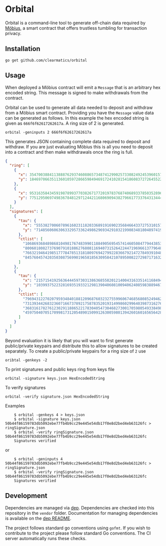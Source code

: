 # Orbital

Orbital is a command-line tool to generate off-chain data required by [Möbius][3], a smart contract that offers trustless tumbling for transaction privacy.

## Installation

    go get github.com/clearmatics/orbital

## Usage

When deployed a Möbius contract will emit a `Message` that is an arbitrary hex encoded string. This message is signed to make withdrawals from the contract. 

Orbital can be used to generate all data needed to deposit and withdraw from a Möbius smart contract. Providing you have the `Message` value data can be generated as follows. In this example the hex encoded string is given as `666f6f62617262617a`. A ring size of 2 is generated.

    orbital -geninputs 2 666f6f62617262617a

This generates JSON containing complete data required to deposit and withdraw. If you are just evaluating Möbius this is all you need to deposit into a contract and then make withdrawals once the ring is full. 

``` JSON
{
  "ring": [
    {
      "x": 35470038841138887629374608865734874129902573308249245396015702392600471414928,
      "y": 18469706635113601059728665984946917241028154186083727264552207721727178628984
    },
    {
      "x": 95316358434591987899377038267177201978376874068933785035289629333730618475640,
      "y": 77512950697498367848129712442116806909438279661773376431344468660653131210719
    }
  ],
  "signatures": [
    {
      "tau": {
        "x": "5553827006078961602311820336891916902356846643372753101575873865552224584041",
        "y": "71485606063063329573362498629693429103219908348180489741983970039582563279828"
      },
      "ctlist": [
        "106869368489868104981767483990118849056954574146050847794438537149023534777936",
        "80060180827376907910188627680811694073152642244719696613779648949475310945440",
        "76632194641985177784785131818097694279922836679214727849391048407032094385287",
        "84576045742035030875699019658185630958421078950082272987171632827975652546317"
      ]
    },
    {
      "tau": {
        "x": "21571541925636444597303138636855820121400431633514116849476600225379338470925",
        "y": "103993752232816935193321298139040608100940624085983889467161354138852167761468"
      },
      "ctlist": [
        "79694312270207959348401881209687603232755996067468568085249462727176736059759",
        "73139344268323607166737892175878352019314998602996403987316276511785289908333",
        "36831617827612302911886522178304054730468273001705980549338498547586736925474",
        "45975040705170998173120548901509912630059801394260160165656428067929922137782"
      ]
    }
  ]
}
```

Beyond evaluation it is likely that you will want to first generate public/private keypairs and distribute this to allow signatures to be created separately. To create a public/private keypairs for a ring size of `2` use 
    
    oribtal -genkeys -2

To print signatures and public keys ring from keys file

    orbital -signature keys.json HexEncodedString

To verify signatures

    orbital -verify signature.json HexEncodedString

Examples 
```
    $ orbital -genkeys 4 > keys.json
    $ orbital -signature keys.json 50b44f86159783db5092ebe77fb4b9cc29e445e54db17f0e8d2bed4eb63126fc > ringSignature.json
    $ orbital -verify ringSignature.json 50b44f86159783db5092ebe77fb4b9cc29e445e54db17f0e8d2bed4eb63126fc
    Signatures verified
```
or
```
    $ orbital -geninputs 4 50b44f86159783db5092ebe77fb4b9cc29e445e54db17f0e8d2bed4eb63126fc > ringSignature.json
    $ orbital -verify ringSignature.json 50b44f86159783db5092ebe77fb4b9cc29e445e54db17f0e8d2bed4eb63126fc
    Signatures verified
```

## Development

Dependencies are managed via [dep][1]. Dependencies are checked into this repository in the `vendor` folder. Documentation for managing dependencies is available on the [dep README][2].

The project follows standard go conventions using `gofmt`. If you wish to contribute to the project please follow standard Go conventions. The CI server automatically runs these checks.

[1]: https://github.com/golang/dep
[2]: https://github.com/golang/dep/blob/master/README.md
[3]: https://gitlab.clearmatics.com/oss/mobius
